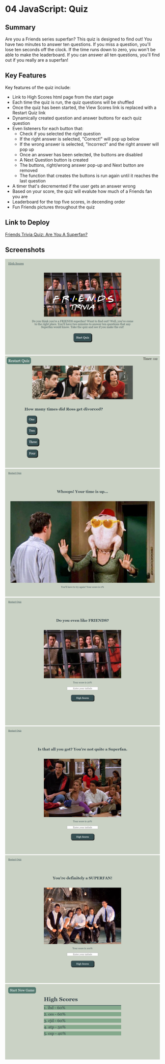 # 04 JavaScript: Quiz

## Summary


Are you a Friends series superfan? This quiz is designed to find out! You have two minutes to answer ten questions. If you miss a question, you'll lose ten seconds off the clock. If the time runs down to zero, you won't be able to make the leaderboard. If you can answer all ten questions, you'll find out if you really are a superfan!

## Key Features

Key features of the quiz include:

* Link to High Scores html page from the start page
* Each time the quiz is run, the quiz questions will be shuffled
* Once the quiz has been started, the View Scores link is replaced with a Restart Quiz link
* Dynamically created question and answer buttons for each quiz question
* Even listeners for each button that:
    * Check if you selected the right question
    * If the right answer is selected, "Correct!" will pop up below
    * If the wrong answer is selected, "Incorrect" and the right answer will pop up
    * Once an answer has been selected, the buttons are disabled
    * A Next Question button is created
    * The buttons, right/wrong answer pop-up and Next button are removed
    * The function that creates the buttons is run again until it reaches the last question
* A timer that's decremented if the user gets an answer wrong
* Based on your score, the quiz will evalute how much of a Friends fan you are
* Leaderboard for the top five scores, in decending order
* Fun Friends pictures throughout the quiz

## Link to Deploy

[Friends Trivia Quiz: Are You A Superfan?](https://leighdahlin.github.io/leigh-dahlin-homework4/)

## Screenshots

![Screenshot of Start Page](Assets/JPEGs/trivia-start-page.png)
![Screenshot of Question Page](/Assets/JPEGs/trivia-question-page.png)
![Screenshot of Times Up Page](/Assets/JPEGs/trivia-timeup-page.png)
![Screenshot for Low Score Range](/Assets/JPEGs/trivia-not-superfan.png)
![Screenshot for Medium Score Range](/Assets/JPEGs/trivia-not-quite-superfan.png)
![Screenshot for Best Score Range](/Assets/JPEGs/trivia-superfan.png)
![Screenshot of High Scores](/Assets/JPEGs/trivia-highscores-page.png)